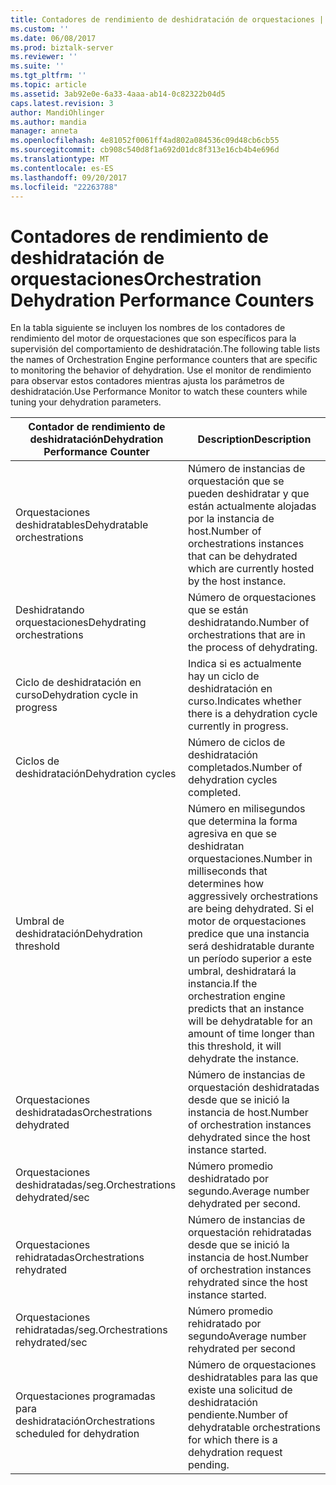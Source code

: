 ```yaml
---
title: Contadores de rendimiento de deshidratación de orquestaciones | Documentos de Microsoft
ms.custom: ''
ms.date: 06/08/2017
ms.prod: biztalk-server
ms.reviewer: ''
ms.suite: ''
ms.tgt_pltfrm: ''
ms.topic: article
ms.assetid: 3ab92e0e-6a33-4aaa-ab14-0c82322b04d5
caps.latest.revision: 3
author: MandiOhlinger
ms.author: mandia
manager: anneta
ms.openlocfilehash: 4e81052f0061ff4ad802a084536c09d48cb6cb55
ms.sourcegitcommit: cb908c540d8f1a692d01dc8f313e16cb4b4e696d
ms.translationtype: MT
ms.contentlocale: es-ES
ms.lasthandoff: 09/20/2017
ms.locfileid: "22263788"
---
```

# <a name="orchestration-dehydration-performance-counters"></a><span data-ttu-id="64590-102">Contadores de rendimiento de deshidratación de orquestaciones</span><span class="sxs-lookup"><span data-stu-id="64590-102">Orchestration Dehydration Performance Counters</span></span>
<span data-ttu-id="64590-103">En la tabla siguiente se incluyen los nombres de los contadores de rendimiento del motor de orquestaciones que son específicos para la supervisión del comportamiento de deshidratación.</span><span class="sxs-lookup"><span data-stu-id="64590-103">The following table lists the names of Orchestration Engine performance counters that are specific to monitoring the behavior of dehydration.</span></span> <span data-ttu-id="64590-104">Use el monitor de rendimiento para observar estos contadores mientras ajusta los parámetros de deshidratación.</span><span class="sxs-lookup"><span data-stu-id="64590-104">Use Performance Monitor to watch these counters while tuning your dehydration parameters.</span></span>  
  
|<span data-ttu-id="64590-105">Contador de rendimiento de deshidratación</span><span class="sxs-lookup"><span data-stu-id="64590-105">Dehydration Performance Counter</span></span>|<span data-ttu-id="64590-106">Description</span><span class="sxs-lookup"><span data-stu-id="64590-106">Description</span></span>|  
|-------------------------------------|-----------------|  
|<span data-ttu-id="64590-107">Orquestaciones deshidratables</span><span class="sxs-lookup"><span data-stu-id="64590-107">Dehydratable orchestrations</span></span>|<span data-ttu-id="64590-108">Número de instancias de orquestación que se pueden deshidratar y que están actualmente alojadas por la instancia de host.</span><span class="sxs-lookup"><span data-stu-id="64590-108">Number of orchestrations instances that can be dehydrated which are currently hosted by the host instance.</span></span>|  
|<span data-ttu-id="64590-109">Deshidratando orquestaciones</span><span class="sxs-lookup"><span data-stu-id="64590-109">Dehydrating orchestrations</span></span>|<span data-ttu-id="64590-110">Número de orquestaciones que se están deshidratando.</span><span class="sxs-lookup"><span data-stu-id="64590-110">Number of orchestrations that are in the process of dehydrating.</span></span>|  
|<span data-ttu-id="64590-111">Ciclo de deshidratación en curso</span><span class="sxs-lookup"><span data-stu-id="64590-111">Dehydration cycle in progress</span></span>|<span data-ttu-id="64590-112">Indica si es actualmente hay un ciclo de deshidratación en curso.</span><span class="sxs-lookup"><span data-stu-id="64590-112">Indicates whether there is a dehydration cycle currently in progress.</span></span>|  
|<span data-ttu-id="64590-113">Ciclos de deshidratación</span><span class="sxs-lookup"><span data-stu-id="64590-113">Dehydration cycles</span></span>|<span data-ttu-id="64590-114">Número de ciclos de deshidratación completados.</span><span class="sxs-lookup"><span data-stu-id="64590-114">Number of dehydration cycles completed.</span></span>|  
|<span data-ttu-id="64590-115">Umbral de deshidratación</span><span class="sxs-lookup"><span data-stu-id="64590-115">Dehydration threshold</span></span>|<span data-ttu-id="64590-116">Número en milisegundos que determina la forma agresiva en que se deshidratan orquestaciones.</span><span class="sxs-lookup"><span data-stu-id="64590-116">Number in milliseconds that determines how aggressively orchestrations are being dehydrated.</span></span> <span data-ttu-id="64590-117">Si el motor de orquestaciones predice que una instancia será deshidratable durante un período superior a este umbral, deshidratará la instancia.</span><span class="sxs-lookup"><span data-stu-id="64590-117">If the orchestration engine predicts that an instance will be dehydratable for an amount of time longer than this threshold, it will dehydrate the instance.</span></span>|  
|<span data-ttu-id="64590-118">Orquestaciones deshidratadas</span><span class="sxs-lookup"><span data-stu-id="64590-118">Orchestrations dehydrated</span></span>|<span data-ttu-id="64590-119">Número de instancias de orquestación deshidratadas desde que se inició la instancia de host.</span><span class="sxs-lookup"><span data-stu-id="64590-119">Number of orchestration instances dehydrated since the host instance started.</span></span>|  
|<span data-ttu-id="64590-120">Orquestaciones deshidratadas/seg.</span><span class="sxs-lookup"><span data-stu-id="64590-120">Orchestrations dehydrated/sec</span></span>|<span data-ttu-id="64590-121">Número promedio deshidratado por segundo.</span><span class="sxs-lookup"><span data-stu-id="64590-121">Average number dehydrated per second.</span></span>|  
|<span data-ttu-id="64590-122">Orquestaciones rehidratadas</span><span class="sxs-lookup"><span data-stu-id="64590-122">Orchestrations rehydrated</span></span>|<span data-ttu-id="64590-123">Número de instancias de orquestación rehidratadas desde que se inició la instancia de host.</span><span class="sxs-lookup"><span data-stu-id="64590-123">Number of orchestration instances rehydrated since the host instance started.</span></span>|  
|<span data-ttu-id="64590-124">Orquestaciones rehidratadas/seg.</span><span class="sxs-lookup"><span data-stu-id="64590-124">Orchestrations rehydrated/sec</span></span>|<span data-ttu-id="64590-125">Número promedio rehidratado por segundo</span><span class="sxs-lookup"><span data-stu-id="64590-125">Average number rehydrated per second</span></span>|  
|<span data-ttu-id="64590-126">Orquestaciones programadas para deshidratación</span><span class="sxs-lookup"><span data-stu-id="64590-126">Orchestrations scheduled for dehydration</span></span>|<span data-ttu-id="64590-127">Número de orquestaciones deshidratables para las que existe una solicitud de deshidratación pendiente.</span><span class="sxs-lookup"><span data-stu-id="64590-127">Number of dehydratable orchestrations for which there is a dehydration request pending.</span></span>|